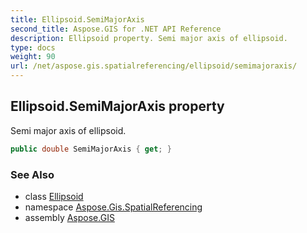 ```yaml
---
title: Ellipsoid.SemiMajorAxis
second_title: Aspose.GIS for .NET API Reference
description: Ellipsoid property. Semi major axis of ellipsoid.
type: docs
weight: 90
url: /net/aspose.gis.spatialreferencing/ellipsoid/semimajoraxis/
---
```

## Ellipsoid.SemiMajorAxis property

Semi major axis of ellipsoid.

```csharp
public double SemiMajorAxis { get; }
```

### See Also

* class [Ellipsoid](../)
* namespace [Aspose.Gis.SpatialReferencing](../../ellipsoid/)
* assembly [Aspose.GIS](../../../)


